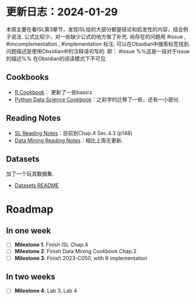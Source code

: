 # 更新日志：2024-01-29

本周主要在看ISL第3章节，发现ISL给的大部分都是结论和启发性的内容，结合例子说法. 公式比较少，对一些缺少公式的地方做了补充. 尚存在的问题用 #issue , #imcomplementation , #implementation 标注. 可以在Obsidian中搜索标签找到. 问题描述是使用Obsidian中的注释语句写的. 即： #issue %%这是一段对于issue的描述%% 在Obsidian的阅读模式下不可见.

## Cookbooks

- [R Cookbook](Knowledge%20Base/Cookbooks/R-Cookbook.md)： 更新了一些basics
- [Python Data Science Cookbook](Knowledge%20Base/Cookbooks/Python-data-science-Cookbook.md)：之前学的迁移了一些，还有一小部分.

## Reading Notes

- [SL Reading Notes](Knowledge%20Base/Raw/SL-reading-notes.md)：目前到Chap.4 Sec.4.3 (p148)
- [Data Mining Reading Notes](Knowledge%20Base/Raw/Data-mining-reading-notes.md)：相比上周无更新.

## Datasets

加了一个玩具数据集.

- [Datasets README](Resources/Datasets/README.md)

# Roadmap

## In one week
- [ ] **Milestone 1**: Finish ISL Chap.4
- [ ] **Milestone 2**: Finish Data Mining Cookbook Chap.2
- [ ] **Milestone 3**: Finish 2023-C050, with R implementation

## In two weeks
- [ ] **Milestone 4**: Lab 3, Lab 4
